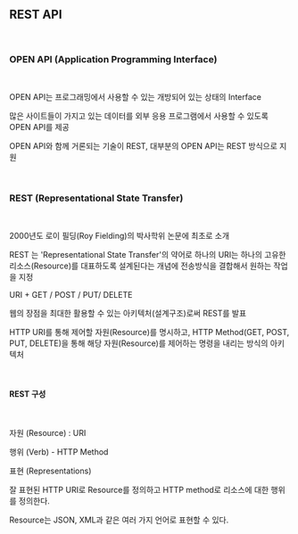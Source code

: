 ## REST API

<br>

### OPEN API (Application Programming Interface)

<br>

OPEN API는 프로그래밍에서 사용할 수 있는 개방되어 있는 상태의 Interface

많은 사이트들이 가지고 있는 데이터를 외부 응용 프로그램에서 사용할 수 있도록 OPEN API를 제공

OPEN API와 함께 거론되는 기술이 REST, 대부분의 OPEN API는 REST 방식으로 지원

<br>

### REST (Representational State Transfer)

<br>

2000년도 로이 필딩(Roy Fielding)의 박사학위 논문에 최초로 소개

REST 는 'Representational State Transfer'의 약어로 하나의 URI는 하나의 고유한 리소스(Resource)를 대표하도록 설계된다는 개념에 전송방식을 결합해서 원하는 작업을 지정

URI + GET / POST / PUT/ DELETE

웹의 장점을 최대한 활용할 수 있는 아키텍처(설계구조)로써 REST를 발표

HTTP URI를 통해 제어할 자원(Resource)를 명시하고, HTTP Method(GET, POST, PUT, DELETE)을 통해 해당 자원(Resource)를 제어하는 명령을 내리는 방식의 아키텍처

<br>

#### REST 구성

<br>

자원 (Resource) : URI

행위 (Verb) - HTTP Method

표현 (Representations)

잘 표현된 HTTP URI로 Resource를 정의하고 HTTP method로 리소스에 대한 행위를 정의한다.

Resource는 JSON, XML과 같은 여러 가지 언어로 표현할 수 있다.

<br>

